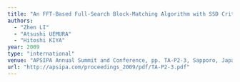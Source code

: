 ```yaml
---
title: "An FFT-Based Full-Search Block-Matching Algorithm with SSD Criterion"
authors:
  - "Zhen LI"
  - "Atsushi UEMURA"
  - "Hitoshi KIYA"
year: 2009
type: "international"
venue: "APSIPA Annual Summit and Conference, pp. TA-P2-3, Sapporo, Japan, 2009-10-06."
url: "http://apsipa.com/proceedings_2009/pdf/TA-P2-3.pdf"
---
```

